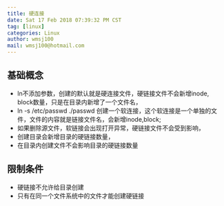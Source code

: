 ```yaml
---
title: 硬连接
date: Sat 17 Feb 2018 07:39:32 PM CST
tag: [linux]
categories: Linux
author: wmsj100
mail: wmsj100@hotmail.com
---
```


## 基础概念
- ln不添加参数，创建的默认就是硬连接文件，硬链接文件不会新增inode, block数量，只是在目录内新增了一个文件名，
- ln -s /etc/passwd ./passwd 创建一个软连接，这个软连接是一个单独的文件，文件的内容就是链接文件名，会新增inode,block;
- 如果删除源文件，软链接会出现打开异常，硬链接文件不会受到影响，
- 创建目录会新增目录的硬链接数量，
- 在目录内创建文件不会影响目录的硬链接数量

## 限制条件
- 硬链接不允许给目录创建
- 只有在同一个文件系统中的文件才能创建硬链接

